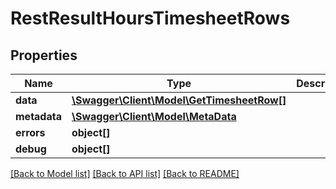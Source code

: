 # RestResultHoursTimesheetRows

## Properties

 Name         | Type                                                              | Description | Notes      
--------------|-------------------------------------------------------------------|-------------|------------
 **data**     | [**\Swagger\Client\Model\GetTimesheetRow[]**](GetTimesheetRow.md) |             | [optional] 
 **metadata** | [**\Swagger\Client\Model\MetaData**](MetaData.md)                 |             | [optional] 
 **errors**   | **object[]**                                                      |             | [optional] 
 **debug**    | **object[]**                                                      |             | [optional] 

[[Back to Model list]](../README.md#documentation-for-models) [[Back to API list]](../README.md#documentation-for-api-endpoints) [[Back to README]](../README.md)


